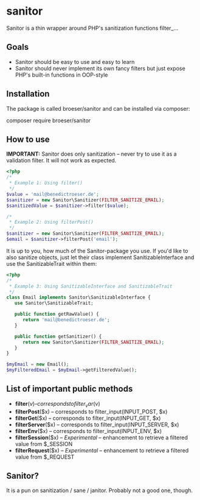 # sanitor
Sanitor is a thin wrapper around PHP's sanitization functions filter_…

## Goals

- Sanitor should be easy to use and easy to learn
- Sanitor should never implement its own fancy filters but just expose PHP's built-in functions in OOP-style

## Installation

The package is called broeser/sanitor and can be installed via composer:

composer require broeser/sanitor

## How to use

**IMPORTANT:** Sanitor does only sanitization – never try to use it as a
validation filter. It will not work as expected.

```PHP
<?php
/*
 * Example 1: Using filter()
 */
$value = 'mail@benedictroeser.de';
$sanitizer = new Sanitor\Sanitizer(FILTER_SANITIZE_EMAIL);
$sanitizedValue = $sanitizer->filter($value);

/*
 * Example 2: Using filterPost()
 */
$sanitizer = new Sanitor\Sanitizer(FILTER_SANITIZE_EMAIL);
$email = $sanitizer->filterPost('email');
```

It is up to you, how much of the Sanitor-package you use. If you'd like to also
sanitize objects, just let their class implement SanitizableInterface and use
the SanitizableTrait within them:

```PHP
<?php
/*
 * Example 3: Using SanitizableInterface and SanitizableTrait
 */
class Email implements Sanitor\SanitizableInterface {
   use Sanitor\SanitizableTrait;

   public function getRawValue() {
      return 'mail@benedictroeser.de';
   }

   public function getSanitizer() {
      return new Sanitor\Sanitizer(FILTER_SANITIZE_EMAIL);
   }
}

$myEmail = new Email();
$myFilteredEmail = $myEmail->getFilteredValue();

```


## List of important public methods

- **filter**($v) – corresponds to filter_var($v)
- **filterPost**($x) – corresponds to filter_input(INPUT_POST, $x)
- **filterGet**($x) – corresponds to filter_input(INPUT_GET, $x)
- **filterServer**($x) – corresponds to filter_input(INPUT_SERVER, $x)
- **filterEnv**($x) – corresponds to filter_input(INPUT_ENV, $x)
- **filterSession**($x) – _Experimental_ – enhancement to retrieve a filtered value from $_SESSION
- **filterRequest**($x) – _Experimental_ – enhancement to retrieve a filtered value from $_REQUEST

## Sanitor?

It is a pun on sanitization / sane / janitor. Probably not a good one, though.